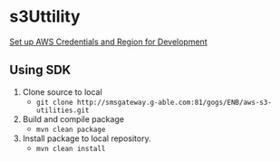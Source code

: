 # s3Uttility

[Set up AWS Credentials and Region for Development](https://docs.aws.amazon.com/sdk-for-java/v1/developer-guide/setup-credentials.html)

## Using SDK
1. Clone source to local 
    * `git clone http://smsgateway.g-able.com:81/gogs/ENB/aws-s3-utilities.git`
2. Build and compile package
    * `mvn clean package` 
3. Install package to local repository.
    * `mvn clean install`